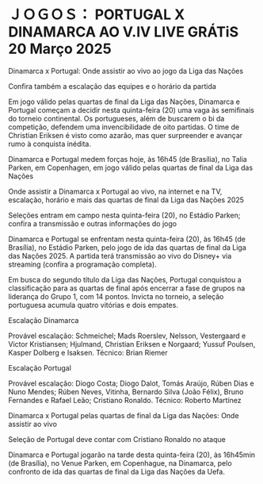 <h1>ＪＯＧＯＳ： PORTUGAL X DINAMARCA AO V.IV LIVE GRÁTiS 20 Março 2025</h1>
Dinamarca x Portugal: Onde assistir ao vivo ao jogo da Liga das Nações

Confira também a escalação das equipes e o horário da partida



Em jogo válido pelas quartas de final da Liga das Nações, Dinamarca e Portugal começam a decidir nesta quinta-feira (20) uma vaga às semifinais do torneio continental. Os portugueses, além de buscarem o bi da competição, defendem uma invencibilidade de oito partidas. O time de Christian Eriksen é visto como azarão, mas quer surpreender e avançar rumo à conquista inédita.



Dinamarca e Portugal medem forças hoje, às 16h45 (de Brasília), no Talia Parken, em Copenhagen, em jogo válido pelas quartas de final da Liga das Nações



Onde assistir a Dinamarca x Portugal ao vivo, na internet e na TV, escalação, horário e mais das quartas de final da Liga das Nações 2025



Seleções entram em campo nesta quinta-feira (20), no Estádio Parken; confira a transmissão e outras informações do jogo



Dinamarca e Portugal se enfrentam nesta quinta-feira (20), às 16h45 (de Brasília), no Estádio Parken, pelo jogo de ida das quartas de final da Liga das Nações 2025. A partida terá transmissão ao vivo do Disney+ via streaming (confira a programação completa).



Em busca do segundo título da Liga das Nações, Portugal conquistou a classificação para as quartas de final após encerrar a fase de grupos na liderança do Grupo 1, com 14 pontos. Invicta no torneio, a seleção portuguesa acumula quatro vitórias e dois empates.



Escalação Dinamarca

Provável escalação: Schmeichel; Mads Roerslev, Nelsson, Vestergaard e Victor Kristiansen; Hjulmand, Christian Eriksen e Norgaard; Yussuf Poulsen, Kasper Dolberg e Isaksen. Técnico: Brian Riemer



Escalação Portugal

Provável escalação: Diogo Costa; Diogo Dalot, Tomás Araújo, Rúben Dias e Nuno Mendes; Rúben Neves, Vitinha, Bernardo Silva (João Félix), Bruno Fernandes e Rafael Leão; Cristiano Ronaldo. Técnico: Roberto Martínez



Dinamarca x Portugal pelas quartas de final da Liga das Nações: Onde assistir ao vivo

Seleção de Portugal deve contar com Cristiano Ronaldo no ataque



Dinamarca e Portugal jogarão na tarde desta quinta-feira (20), às 16h45min (de Brasília), no Venue Parken, em Copenhague, na Dinamarca, pelo confronto de ida das quartas de final da Liga das Nações da Uefa.
